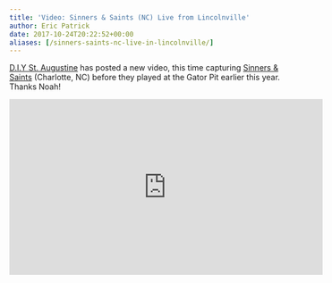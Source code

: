 ```yaml
---
title: 'Video: Sinners & Saints (NC) Live from Lincolnville'
author: Eric Patrick
date: 2017-10-24T20:22:52+00:00
aliases: [/sinners-saints-nc-live-in-lincolnville/]
---
```


<a href="https://www.youtube.com/channel/UC7bUUrsFlNuyMVzO80ivzXg" target="_blank">D.I.Y St. Augustine</a> has posted a new video, this time capturing <a href="http://sinnersandsaintsmusic.com/" target="_blank">Sinners & Saints</a> (Charlotte, NC) before they played at the Gator Pit earlier this year. Thanks Noah!

<div style="text-align: center;">
  <iframe width="560" height="315" src="https://www.youtube-nocookie.com/embed/eJTGNx8vFjo?rel=0" frameborder="0" allowfullscreen></iframe>
</div>